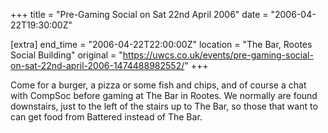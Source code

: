 +++
title = "Pre-Gaming Social on Sat 22nd April 2006"
date = "2006-04-22T19:30:00Z"

[extra]
end_time = "2006-04-22T22:00:00Z"
location = "The Bar, Rootes Social Building"
original = "https://uwcs.co.uk/events/pre-gaming-social-on-sat-22nd-april-2006-1474488982552/"
+++

Come for a burger, a pizza or some fish and chips, and of course a chat with CompSoc before gaming at The Bar in Rootes. We normally are found downstairs, just to the left of the stairs up to The Bar, so those that want to can get food from Battered instead of The Bar.

